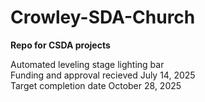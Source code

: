 # Crowley-SDA-Church
**Repo for CSDA projects**

Automated leveling stage lighting bar \
Funding and approval recieved July 14, 2025 \
Target completion date October 28, 2025
